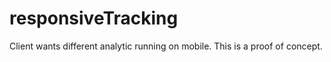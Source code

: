 responsiveTracking
==================

Client wants different analytic running on mobile. This is a proof of concept.
